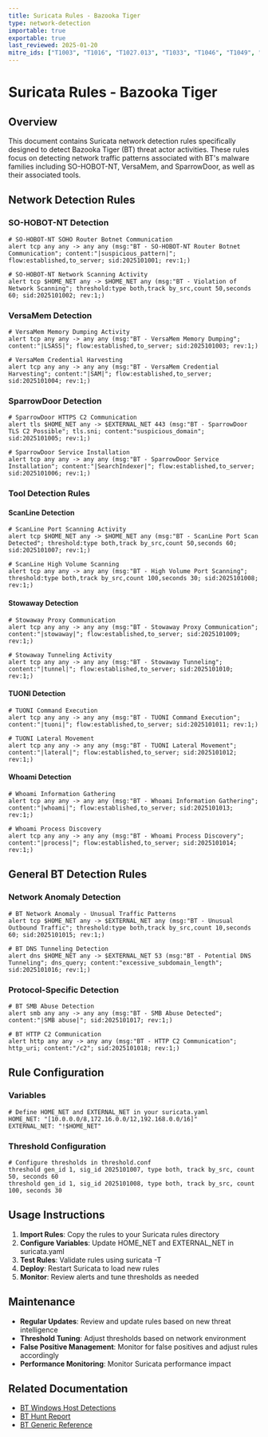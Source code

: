 ```yaml
---
title: Suricata Rules - Bazooka Tiger
type: network-detection
importable: true
exportable: true
last_reviewed: 2025-01-20
mitre_ids: ["T1003", "T1016", "T1027.013", "T1033", "T1046", "T1049", "T1055.012", "T1056.004", "T1059.003", "T1071", "T1071.001", "T1071.004", "T1090", "T1115", "T1134.001", "T1136", "T1218.011", "T1505.003", "T1543.003", "T1547", "T1547.001", "T1574.002"]
---
```


# Suricata Rules - Bazooka Tiger

## Overview

This document contains Suricata network detection rules specifically designed to detect Bazooka Tiger (BT) threat actor activities. These rules focus on detecting network traffic patterns associated with BT's malware families including SO-HOBOT-NT, VersaMem, and SparrowDoor, as well as their associated tools.

## Network Detection Rules

### SO-HOBOT-NT Detection
```suricata
# SO-HOBOT-NT SOHO Router Botnet Communication
alert tcp any any -> any any (msg:"BT - SO-HOBOT-NT Router Botnet Communication"; content:"|suspicious_pattern|"; flow:established,to_server; sid:2025101001; rev:1;)

# SO-HOBOT-NT Network Scanning Activity
alert tcp $HOME_NET any -> $HOME_NET any (msg:"BT - Violation of Network Scanning"; threshold:type both,track by_src,count 50,seconds 60; sid:2025101002; rev:1;)
```

### VersaMem Detection
```suricata
# VersaMem Memory Dumping Activity
alert tcp any any -> any any (msg:"BT - VersaMem Memory Dumping"; content:"|LSASS|"; flow:established,to_server; sid:2025101003; rev:1;)

# VersaMem Credential Harvesting
alert tcp any any -> any any (msg:"BT - VersaMem Credential Harvesting"; content:"|SAM|"; flow:established,to_server; sid:2025101004; rev:1;)
```

### SparrowDoor Detection
```suricata
# SparrowDoor HTTPS C2 Communication
alert tls $HOME_NET any -> $EXTERNAL_NET 443 (msg:"BT - SparrowDoor TLS C2 Possible"; tls.sni; content:"suspicious_domain"; sid:2025101005; rev:1;)

# SparrowDoor Service Installation
alert tcp any any -> any any (msg:"BT - SparrowDoor Service Installation"; content:"|SearchIndexer|"; flow:established,to_server; sid:2025101006; rev:1;)
```

### Tool Detection Rules

#### ScanLine Detection
```suricata
# ScanLine Port Scanning Activity
alert tcp $HOME_NET any -> $HOME_NET any (msg:"BT - ScanLine Port Scan Detected"; threshold:type both,track by_src,count 50,seconds 60; sid:2025101007; rev:1;)

# ScanLine High Volume Scanning
alert tcp any any -> any any (msg:"BT - High Volume Port Scanning"; threshold:type both,track by_src,count 100,seconds 30; sid:2025101008; rev:1;)
```

#### Stowaway Detection
```suricata
# Stowaway Proxy Communication
alert tcp any any -> any any (msg:"BT - Stowaway Proxy Communication"; content:"|stowaway|"; flow:established,to_server; sid:2025101009; rev:1;)

# Stowaway Tunneling Activity
alert tcp any any -> any any (msg:"BT - Stowaway Tunneling"; content:"|tunnel|"; flow:established,to_server; sid:2025101010; rev:1;)
```

#### TUONI Detection
```suricata
# TUONI Command Execution
alert tcp any any -> any any (msg:"BT - TUONI Command Execution"; content:"|tuoni|"; flow:established,to_server; sid:2025101011; rev:1;)

# TUONI Lateral Movement
alert tcp any any -> any any (msg:"BT - TUONI Lateral Movement"; content:"|lateral|"; flow:established,to_server; sid:2025101012; rev:1;)
```

#### Whoami Detection
```suricata
# Whoami Information Gathering
alert tcp any any -> any any (msg:"BT - Whoami Information Gathering"; content:"|whoami|"; flow:established,to_server; sid:2025101013; rev:1;)

# Whoami Process Discovery
alert tcp any any -> any any (msg:"BT - Whoami Process Discovery"; content:"|process|"; flow:established,to_server; sid:2025101014; rev:1;)
```

## General BT Detection Rules

### Network Anomaly Detection
```suricata
# BT Network Anomaly - Unusual Traffic Patterns
alert tcp $HOME_NET any -> $EXTERNAL_NET any (msg:"BT - Unusual Outbound Traffic"; threshold:type both,track by_src,count 10,seconds 60; sid:2025101015; rev:1;)

# BT DNS Tunneling Detection
alert dns $HOME_NET any -> $EXTERNAL_NET 53 (msg:"BT - Potential DNS Tunneling"; dns_query; content:"excessive_subdomain_length"; sid:2025101016; rev:1;)
```

### Protocol-Specific Detection
```suricata
# BT SMB Abuse Detection
alert smb any any -> any any (msg:"BT - SMB Abuse Detected"; content:"|SMB abuse|"; sid:2025101017; rev:1;)

# BT HTTP C2 Communication
alert http any any -> any any (msg:"BT - HTTP C2 Communication"; http_uri; content:"/c2"; sid:2025101018; rev:1;)
```

## Rule Configuration

### Variables
```suricata
# Define HOME_NET and EXTERNAL_NET in your suricata.yaml
HOME_NET: "[10.0.0.0/8,172.16.0.0/12,192.168.0.0/16]"
EXTERNAL_NET: "!$HOME_NET"
```

### Threshold Configuration
```suricata
# Configure thresholds in threshold.conf
threshold gen_id 1, sig_id 2025101007, type both, track by_src, count 50, seconds 60
threshold gen_id 1, sig_id 2025101008, type both, track by_src, count 100, seconds 30
```

## Usage Instructions

1. **Import Rules**: Copy the rules to your Suricata rules directory
2. **Configure Variables**: Update HOME_NET and EXTERNAL_NET in suricata.yaml
3. **Test Rules**: Validate rules using suricata -T
4. **Deploy**: Restart Suricata to load new rules
5. **Monitor**: Review alerts and tune thresholds as needed

## Maintenance

- **Regular Updates**: Review and update rules based on new threat intelligence
- **Threshold Tuning**: Adjust thresholds based on network environment
- **False Positive Management**: Monitor for false positives and adjust rules accordingly
- **Performance Monitoring**: Monitor Suricata performance impact

## Related Documentation

- [BT Windows Host Detections](../Host/Windows/BT_Windows_Host_Detections.md)
- [BT Hunt Report](../../Hunt_Playbooks/Active-Mission/Bazooka_Tiger/Hunt_Report.md)
- [BT Generic Reference](../../Reference/BT_Generic_Reference.md)
